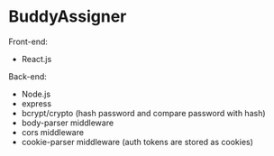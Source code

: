 # BuddyAssigner

Front-end:
- React.js

Back-end:
- Node.js
- express
- bcrypt/crypto (hash password and compare password with hash)
- body-parser middleware
- cors middleware
- cookie-parser middleware (auth tokens are stored as cookies)
